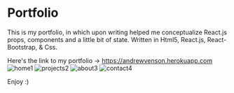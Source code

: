 # Portfolio

This is my portfolio, in which upon writing helped me conceptualize React.js props, components and a little bit of state.
Written in Html5, React.js, React-Bootstrap, & Css.

Here's the link to my portfolio -> https://andrewvenson.herokuapp.com
![home1](https://user-images.githubusercontent.com/14009158/80335746-de666080-881a-11ea-98ce-05ec192fcac0.PNG)
![projects2](https://user-images.githubusercontent.com/14009158/80335752-e1f9e780-881a-11ea-86ac-18eefc7345d1.PNG)
![about3](https://user-images.githubusercontent.com/14009158/80335757-e3c3ab00-881a-11ea-968f-43e1373d53a0.PNG)
![contact4](https://user-images.githubusercontent.com/14009158/80335759-e58d6e80-881a-11ea-995f-e889bdc2d503.PNG)

Enjoy :)
